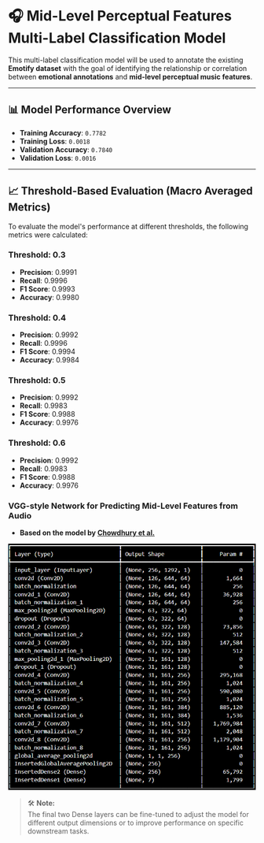 
# 🎧 **Mid-Level Perceptual Features Multi-Label Classification Model**

This multi-label classification model will be used to annotate the existing **Emotify dataset** with the goal of identifying the relationship or correlation between **emotional annotations** and **mid-level perceptual music features**.

---

## 📊 **Model Performance Overview**

- **Training Accuracy**: `0.7782`  
- **Training Loss**: `0.0018`  
- **Validation Accuracy**: `0.7840`  
- **Validation Loss**: `0.0016`  

---

## 📈 **Threshold-Based Evaluation (Macro Averaged Metrics)**

To evaluate the model's performance at different thresholds, the following metrics were calculated:

### **Threshold: 0.3**
- **Precision**: 0.9991  
- **Recall**: 0.9996  
- **F1 Score**: 0.9993  
- **Accuracy**: 0.9980  

### **Threshold: 0.4**
- **Precision**: 0.9992  
- **Recall**: 0.9996  
- **F1 Score**: 0.9994  
- **Accuracy**: 0.9984  

### **Threshold: 0.5**
- **Precision**: 0.9992  
- **Recall**: 0.9983  
- **F1 Score**: 0.9988  
- **Accuracy**: 0.9976  

### **Threshold: 0.6**
- **Precision**: 0.9992  
- **Recall**: 0.9983  
- **F1 Score**: 0.9988  
- **Accuracy**: 0.9976  
### VGG-style Network for Predicting Mid-Level Features from Audio

- **Based on the model by [Chowdhury et al.](https://arxiv.org/abs/1907.03572)**

![alt text](image.png)

> 🛠️ **Note:**  
The final two Dense layers can be fine-tuned to adjust the model for different output dimensions or to improve performance on specific downstream tasks.
